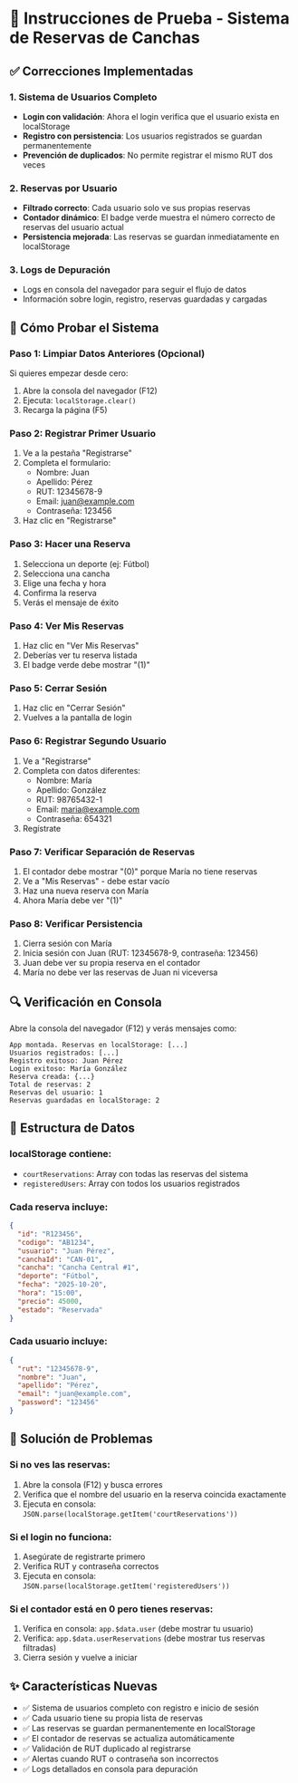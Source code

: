 # 🎯 Instrucciones de Prueba - Sistema de Reservas de Canchas

## ✅ Correcciones Implementadas

### 1. Sistema de Usuarios Completo
- **Login con validación**: Ahora el login verifica que el usuario exista en localStorage
- **Registro con persistencia**: Los usuarios registrados se guardan permanentemente
- **Prevención de duplicados**: No permite registrar el mismo RUT dos veces

### 2. Reservas por Usuario
- **Filtrado correcto**: Cada usuario solo ve sus propias reservas
- **Contador dinámico**: El badge verde muestra el número correcto de reservas del usuario actual
- **Persistencia mejorada**: Las reservas se guardan inmediatamente en localStorage

### 3. Logs de Depuración
- Logs en consola del navegador para seguir el flujo de datos
- Información sobre login, registro, reservas guardadas y cargadas

## 🧪 Cómo Probar el Sistema

### Paso 1: Limpiar Datos Anteriores (Opcional)
Si quieres empezar desde cero:
1. Abre la consola del navegador (F12)
2. Ejecuta: `localStorage.clear()`
3. Recarga la página (F5)

### Paso 2: Registrar Primer Usuario
1. Ve a la pestaña "Registrarse"
2. Completa el formulario:
   - Nombre: Juan
   - Apellido: Pérez
   - RUT: 12345678-9
   - Email: juan@example.com
   - Contraseña: 123456
3. Haz clic en "Registrarse"

### Paso 3: Hacer una Reserva
1. Selecciona un deporte (ej: Fútbol)
2. Selecciona una cancha
3. Elige una fecha y hora
4. Confirma la reserva
5. Verás el mensaje de éxito

### Paso 4: Ver Mis Reservas
1. Haz clic en "Ver Mis Reservas"
2. Deberías ver tu reserva listada
3. El badge verde debe mostrar "(1)"

### Paso 5: Cerrar Sesión
1. Haz clic en "Cerrar Sesión"
2. Vuelves a la pantalla de login

### Paso 6: Registrar Segundo Usuario
1. Ve a "Registrarse"
2. Completa con datos diferentes:
   - Nombre: María
   - Apellido: González
   - RUT: 98765432-1
   - Email: maria@example.com
   - Contraseña: 654321
3. Regístrate

### Paso 7: Verificar Separación de Reservas
1. El contador debe mostrar "(0)" porque María no tiene reservas
2. Ve a "Mis Reservas" - debe estar vacío
3. Haz una nueva reserva con María
4. Ahora María debe ver "(1)"

### Paso 8: Verificar Persistencia
1. Cierra sesión con María
2. Inicia sesión con Juan (RUT: 12345678-9, contraseña: 123456)
3. Juan debe ver su propia reserva en el contador
4. María no debe ver las reservas de Juan ni viceversa

## 🔍 Verificación en Consola

Abre la consola del navegador (F12) y verás mensajes como:

```
App montada. Reservas en localStorage: [...]
Usuarios registrados: [...]
Registro exitoso: Juan Pérez
Login exitoso: María González
Reserva creada: {...}
Total de reservas: 2
Reservas del usuario: 1
Reservas guardadas en localStorage: 2
```

## 📝 Estructura de Datos

### localStorage contiene:
- `courtReservations`: Array con todas las reservas del sistema
- `registeredUsers`: Array con todos los usuarios registrados

### Cada reserva incluye:
```json
{
  "id": "R123456",
  "codigo": "AB1234",
  "usuario": "Juan Pérez",
  "canchaId": "CAN-01",
  "cancha": "Cancha Central #1",
  "deporte": "Fútbol",
  "fecha": "2025-10-20",
  "hora": "15:00",
  "precio": 45000,
  "estado": "Reservada"
}
```

### Cada usuario incluye:
```json
{
  "rut": "12345678-9",
  "nombre": "Juan",
  "apellido": "Pérez",
  "email": "juan@example.com",
  "password": "123456"
}
```

## 🐛 Solución de Problemas

### Si no ves las reservas:
1. Abre la consola (F12) y busca errores
2. Verifica que el nombre del usuario en la reserva coincida exactamente
3. Ejecuta en consola: `JSON.parse(localStorage.getItem('courtReservations'))`

### Si el login no funciona:
1. Asegúrate de registrarte primero
2. Verifica RUT y contraseña correctos
3. Ejecuta en consola: `JSON.parse(localStorage.getItem('registeredUsers'))`

### Si el contador está en 0 pero tienes reservas:
1. Verifica en consola: `app.$data.user` (debe mostrar tu usuario)
2. Verifica: `app.$data.userReservations` (debe mostrar tus reservas filtradas)
3. Cierra sesión y vuelve a iniciar

## ✨ Características Nuevas

- ✅ Sistema de usuarios completo con registro e inicio de sesión
- ✅ Cada usuario tiene su propia lista de reservas
- ✅ Las reservas se guardan permanentemente en localStorage
- ✅ El contador de reservas se actualiza automáticamente
- ✅ Validación de RUT duplicado al registrarse
- ✅ Alertas cuando RUT o contraseña son incorrectos
- ✅ Logs detallados en consola para depuración
